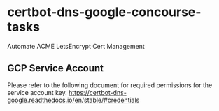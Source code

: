 # certbot-dns-google-concourse-tasks
Automate ACME LetsEncrypt Cert Management

## GCP Service Account
  Please refer to the following document for required permissions for the service
  account key.
  https://certbot-dns-google.readthedocs.io/en/stable/#credentials
